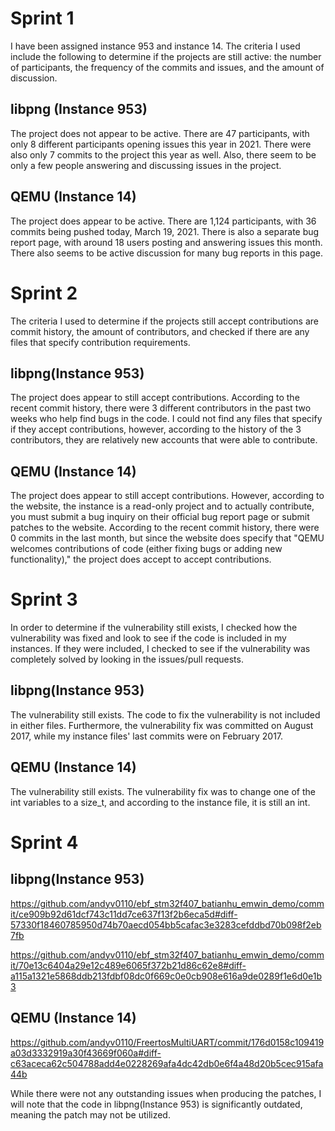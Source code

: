 # Sprint 1

I have been assigned instance 953 and instance 14. The criteria I used include the following to determine if the projects are still active: the number of participants, the frequency of the commits and issues, and the amount of discussion.

## libpng (Instance 953)
The project does not appear to be active. There are 47 participants, with only 8 different participants opening issues this year in 2021. There were also only 7 commits to the project this year as well. Also, there seem to be only a few people answering and discussing issues in the project.

## QEMU (Instance 14)
The project does appear to be active. There are 1,124 participants, with 36 commits being pushed today, March 19, 2021. There is also a separate bug report page, with around 18 users posting and answering issues this month. There also seems to be active discussion for many bug reports in this page.

# Sprint 2

The criteria I used to determine if the projects still accept contributions are commit history, the amount of contributors, and checked if there are any files that specify contribution requirements. 

## libpng(Instance 953)
The project does appear to still accept contributions. According to the recent commit history, there were 3 different contributors in the past two weeks who help find bugs in the code. I could not find any files that specify if they accept contributions, however, according to the history of the 3 contributors, they are relatively new accounts that were able to contribute.

## QEMU (Instance 14)
The project does appear to still accept contributions. However, according to the website, the instance is a read-only project and to actually contribute, you must submit a bug inquiry on their official bug report page or submit patches to the website. According to the recent commit history, there were 0 commits in the last month, but since the website does specify that "QEMU welcomes contributions of code (either fixing bugs or adding new functionality)," the project does accept to accept contributions.

# Sprint 3

In order to determine if the vulnerability still exists, I checked how the vulnerability was fixed and look to see if the code is included in my instances. If they were included, I checked to see if the vulnerability was completely solved by looking in the issues/pull requests.

## libpng(Instance 953)
The vulnerability still exists. The code to fix the vulnerability is not included in either files. Furthermore, the vulnerability fix was committed on August 2017, while my instance files' last commits were on February 2017. 

## QEMU (Instance 14)
The vulnerability still exists. The vulnerability fix was to change one of the int variables to a size_t, and according to the instance file, it is still an int. 

# Sprint 4

## libpng(Instance 953)
https://github.com/andyv0110/ebf_stm32f407_batianhu_emwin_demo/commit/ce909b92d61dcf743c11dd7ce637f13f2b6eca5d#diff-57330f18460785950d74b70aecd054bb5cafac3e3283cefddbd70b098f2eb7fb

https://github.com/andyv0110/ebf_stm32f407_batianhu_emwin_demo/commit/70e13c6404a29e12c489e6065f372b21d86c62e8#diff-a115a1321e5868ddb213fdbf08dc0f669c0e0cb908e616a9de0289f1e6d0e1b3

## QEMU (Instance 14) 
https://github.com/andyv0110/FreertosMultiUART/commit/176d0158c109419a03d3332919a30f43669f060a#diff-c63aceca62c504788add4e0228269afa4dc42db0e6f4a48d20b5cec915afa44b

While there were not any outstanding issues when producing the patches, I will note that the code in libpng(Instance 953) is significantly outdated, meaning the patch may not be utilized. 
